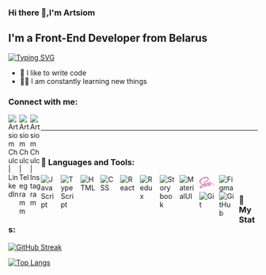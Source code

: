 ### Hi there 👋,I'm Artsiom

## I'm a Front-End Developer from Belarus
[![Typing SVG](https://readme-typing-svg.herokuapp.com?color=%2336BCF7&lines=It-incubator+student)](https://git.io/typing-svg)

- 💪 I like to write code
- 🤹🏽 I am constantly learning new things

### Connect with me:

[<img align="left" alt="ArtsiomChulc | LinkedIn" width="22px" src="https://cdn.jsdelivr.net/npm/simple-icons@v3/icons/linkedin.svg" />](https://www.linkedin.com/in/artem-chults-753996256/)
[<img align="left" alt="ArtsiomChulc | Telegramm" width="22px" src="https://www.svgrepo.com/show/394493/telegram.svg"/>](https://t.me/ArtsiomChulc)
[<img align="left" alt="ArtsiomChulc | Instagram" width="22px" src="https://cdn.jsdelivr.net/npm/simple-icons@v3/icons/instagram.svg" />](https://www.instagram.com/artemchults/)

<br />
<hr/>
<br />

### 🧰 Languages and Tools:
<img align="left" alt="JavaScript" width="30px" style="padding-right:10px;" src="https://cdn.jsdelivr.net/gh/devicons/devicon/icons/javascript/javascript-plain.svg" />
<img align="left" alt="TypeScript" width="30px" style="padding-right:10px;" src="https://cdn.jsdelivr.net/gh/devicons/devicon/icons/typescript/typescript-plain.svg" />
<img align="left" alt="HTML" width="30px" style="padding-right:10px;" src="https://cdn.jsdelivr.net/gh/devicons/devicon/icons/html5/html5-plain.svg" />
<img align="left" alt="CSS" width="30px" style="padding-right:10px;" src="https://cdn.jsdelivr.net/gh/devicons/devicon/icons/css3/css3-plain.svg" />
<img align="left" alt="React" width="30px" style="padding-right:10px;" src="https://cdn.jsdelivr.net/gh/devicons/devicon/icons/react/react-original.svg" />
<img align="left" alt="Redux" width="30px" style="padding-right:10px;" src="https://www.svgrepo.com/show/452093/redux.svg" />
<img align="left" alt="Storybook" width="30px" style="padding-right:10px;" src="https://www.svgrepo.com/show/354397/storybook-icon.svg" />
<img align="left" alt="MaterialUI" width="30px" style="padding-right:10px;" src="https://www.svgrepo.com/show/354048/material-ui.svg" />
<img align="left" alt="SASS" width="30px"  style="padding-right:10px;" src="https://raw.githubusercontent.com/github/explore/80688e429a7d4ef2fca1e82350fe8e3517d3494d/topics/sass/sass.png" />
<img align="left" alt="Figma" width="30px" style="padding-right:10px;" src="https://www.svgrepo.com/show/452202/figma.svg" />
<img align="left" alt="Git" width="30px" style="padding-right:10px;" src="https://cdn.jsdelivr.net/gh/devicons/devicon/icons/git/git-original.svg" />
<img align="left" alt="GitHub" width="30px" style="padding-right:10px;" src="https://cdn.jsdelivr.net/gh/devicons/devicon/icons/github/github-original.svg" />

<br />

### 🚀 My Stats:

   [![GitHub Streak](http://github-readme-streak-stats.herokuapp.com?user=ArtsiomChulc&theme=prussian&date_format=j%20M%5B%20Y%5D)](https://git.io/streak-stats)

   [![Top Langs](https://github-readme-stats.vercel.app/api/top-langs/?username=ArtsiomChulc)](https://github.com/anuraghazra/github-readme-stats)
<br />
